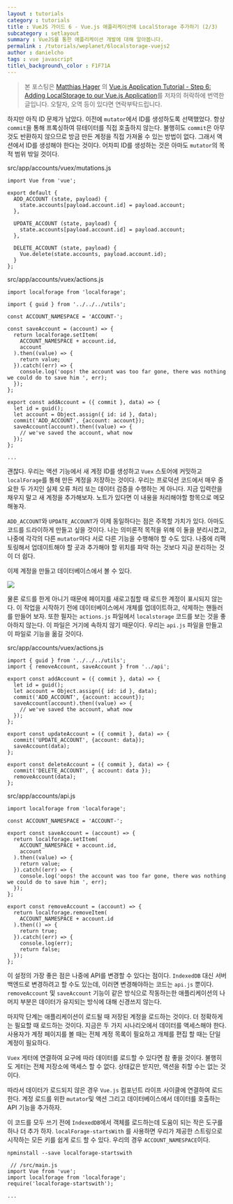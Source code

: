 ```yaml
---
layout : tutorials
category : tutorials
title : VueJS 가이드 6 - Vue.js 애플리케이션에 LocalStorage 추가하기 (2/3)
subcategory : setlayout
summary : VueJS를 통한 애플리케이션 개발에 대해 알아봅니다.
permalink : /tutorials/weplanet/6localstorage-vuejs2
author : danielcho
tags : vue javascript
title\_background\_color : F1F71A
---
```




> 본 포스팅은 [Matthias Hager](https://matthiashager.com) 의 [Vue.js Application Tutorial - Step 6: Adding LocalStorage to our Vue.js Application](https://matthiashager.com/complete-vuejs-application-tutorial/localstorage-vuejs)를 저자의 허락하에 번역한 글입니다. 오탈자, 오역 등이 있다면 연락부탁드립니다.



하지만 아직 ID 문제가 남았다. 이전에 `mutator`에서 ID를 생성하도록 선택했었다. 항상 `commit`을 통해 프록싱하여 뮤테이터를 직접 호출하지 않는다. 불행히도 `commit`은 아무것도 반환하지 않으므로 방금 만든 계정을 직접 가져올 수 있는 방법이 없다. 그래서 액션에서 ID를 생성해야 한다는 것이다. 어차피 ID를 생성하는 것은 아마도 `mutator`의 목적 범위 밖일 것이다.



src/app/accounts/vuex/mutations.js

```
import Vue from 'vue';

export default {
  ADD_ACCOUNT (state, payload) {
    state.accounts[payload.account.id] = payload.account;
  },

  UPDATE_ACCOUNT (state, payload) {
    state.accounts[payload.account.id] = payload.account;
  },

  DELETE_ACCOUNT (state, payload) {
    Vue.delete(state.accounts, payload.account.id);
  }
};
```



src/app/accounts/vuex/actions.js

```
import localforage from 'localforage';

import { guid } from '../../../utils';

const ACCOUNT_NAMESPACE = 'ACCOUNT-';

const saveAccount = (account) => {
  return localforage.setItem(
    ACCOUNT_NAMESPACE + account.id,
    account
  ).then((value) => {
    return value;
  }).catch((err) => {
    console.log('oops! the account was too far gone, there was nothing we could do to save him ', err);
  });
};

export const addAccount = ({ commit }, data) => {
  let id = guid();
  let account = Object.assign({ id: id }, data);
  commit('ADD_ACCOUNT', {account: account});
  saveAccount(account).then((value) => {
    // we've saved the account, what now
  });
};

...
```



괜찮다. 우리는 액션 기능에서 새 계정 ID를 생성하고 `Vuex` 스토어에 커밋하고 `localForage`를 통해 만든 계정을 저장하는 것이다. 우리는 프로덕션 코드에서 매우 중요한 두 가지인 실제 오류 처리 또는 데이터 검증을 수행하는 게 아니다. 지금 입력란을 채우지 말고 새 계정을 추가해보자. 노트가 있다면 이 내용을 처리해야할 항목으로 메모해놓자.

 

`ADD_ACCOUNT`와 `UPDATE_ACCOUNT`가 이제 동일하다는 점은 주목할 가치가 있다. 아마도 코드를 드라이하게 만들고 싶을 것이다. 나는 의미론적 목적을 위해 이 둘을 분리시켰고, 나중에 각각의 다른 `mutator`마다 서로 다른 기능을 수행해야 할 수도 있다. 나중에 리팩토링해서 업데이트해야 할 곳과 추가해야 할 위치를 파악 하는 것보다 지금 분리하는 것이 더 쉽다.

 

이제 계정을 만들고 데이터베이스에서 볼 수 있다.

 

![](https://matthiashager.com/user/pages/complete-vuejs-application-tutorial/localstorage-vuejs/budgeterbium-vuejs-localstorage.gif)





물론 로드를 한게 아니기 때문에 페이지를 새로고침할 때 로드한 계정이 표시되지 않는다. 이 작업을 시작하기 전에 데이터베이스에서 개체를 업데이트하고, 삭제하는 핸들러를 만들어 보자. 또한 필자는 `actions.js` 파일에서 `localstorage` 코드를 보는 것을 좋아하지 않는다. 이 파일은 거기에 속하지 않기 때문이다. 우리는 `api.js` 파일을 만들고 이 파일로 기능을 옮길 것이다.



src/app/accounts/vuex/actions.js

```
import { guid } from '../../../utils';
import { removeAccount, saveAccount } from '../api';

export const addAccount = ({ commit }, data) => {
  let id = guid();
  let account = Object.assign({ id: id }, data);
  commit('ADD_ACCOUNT', {account: account});
  saveAccount(account).then((value) => {
    // we've saved the account, what now
  });
};

export const updateAccount = ({ commit }, data) => {
  commit('UPDATE_ACCOUNT', {account: data});
  saveAccount(data);
};

export const deleteAccount = ({ commit }, data) => {
  commit('DELETE_ACCOUNT', { account: data });
  removeAccount(data);
};
```



src/app/accounts/api.js

```
import localforage from 'localforage';

const ACCOUNT_NAMESPACE = 'ACCOUNT-';

export const saveAccount = (account) => {
  return localforage.setItem(
    ACCOUNT_NAMESPACE + account.id,
    account
  ).then((value) => {
    return value;
  }).catch((err) => {
    console.log('oops! the account was too far gone, there was nothing we could do to save him ', err);
  });
};

export const removeAccount = (account) => {
  return localforage.removeItem(
    ACCOUNT_NAMESPACE + account.id
  ).then(() => {
    return true;
  }).catch((err) => {
    console.log(err);
    return false;
  });
};
```

 

이 설정의 가장 좋은 점은 나중에 API를 변경할 수 있다는 점이다. `IndexedDB` 대신 서버 백엔드로 변경하려고 할 수도 있는데, 이러면 변경해야하는 코드는 `api.js` 뿐이다. `removeAccount` 및  `saveAccount` 기능이 같은 방식으로 작동하는한 애플리케이션의 나머지 부분은 데이터가 유지되는 방식에 대해 신경쓰지 않는다.

 

마지막 단계는 애플리케이션이 로드될 때 저장된 계정을 로드하는 것이다. 더 정확하게는 필요할 때 로드하는 것이다. 지금은 두 가지 시나리오에서 데이터를 액세스해야 한다. 사용자가 계정 페이지를 볼 때는 전체 계정 목록이 필요하고 개체를 편집 할 때는 단일 계정이 필요하다.

 

`Vuex` 게터에 연결하여 요구에 따라 데이터를 로드할 수 있다면 참 좋을 것이다. 불행히도 게터는 전체 저장소에 액세스 할 수 없다. 상태값은 받지만, 액션을 취할 수는 없는 것이다.

 

따라서 데이터가 로드되지 않은 경우 `Vue.js` 컴포넌트 라이프 사이클에 연결하여 로드한다. 계정 로드를 위한 `mutator`및 액션 그리고 데이터베이스에서 데이터를 호출하는 API 기능을 추가하자.

 

이 코드를 모두 쓰기 전에 `IndexedDB`에서 객체를 로드하는데 도움이 되는 작은 도구를 하나 더 추가 하자. `localForage-startsWith` 를 사용하면 우리가 제공한 스트링으로 시작하는 모든 키를 쉽게 로드 할 수 있다. 우리의 경우 `ACCOUNT_NAMESPACE`이다.

 

`npminstall --save localforage-startswith`

```
 // /src/main.js
import Vue from 'vue';
import localforage from 'localforage';
require('localforage-startswith');

...
```



